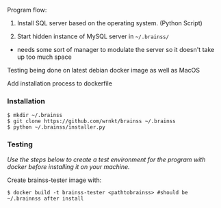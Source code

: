 Program flow:

1. Install SQL server based on the operating system. (Python Script)

2. Start hidden instance of MySQL server in `~/.brainss/`
 
 - needs some sort of manager to modulate the server so it doesn't
   take up too much space


Testing being done on latest debian docker image as well as MacOS

Add installation process to dockerfile

### Installation
```
$ mkdir ~/.brainss
$ git clone https://github.com/wrnkt/brainss ~/.brainss
$ python ~/.brainss/installer.py 
```

### Testing

*Use the steps below to create a test environment for the program with docker
before installing it on your machine.*

Create brainss-tester image with:
``` 
$ docker build -t brainss-tester <pathtobrainss> #should be ~/.brainnss after install
```
